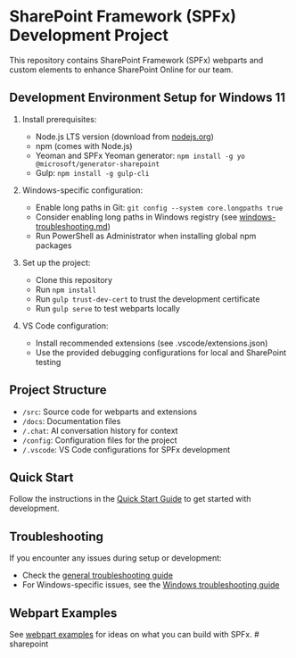 # SharePoint Framework (SPFx) Development Project

This repository contains SharePoint Framework (SPFx) webparts and custom elements to enhance SharePoint Online for our team.

## Development Environment Setup for Windows 11

1. Install prerequisites:
   - Node.js LTS version (download from [nodejs.org](https://nodejs.org/))
   - npm (comes with Node.js)
   - Yeoman and SPFx Yeoman generator: `npm install -g yo @microsoft/generator-sharepoint`
   - Gulp: `npm install -g gulp-cli`

2. Windows-specific configuration:
   - Enable long paths in Git: `git config --system core.longpaths true`
   - Consider enabling long paths in Windows registry (see [windows-troubleshooting.md](./docs/windows-troubleshooting.md))
   - Run PowerShell as Administrator when installing global npm packages

3. Set up the project:
   - Clone this repository
   - Run `npm install`
   - Run `gulp trust-dev-cert` to trust the development certificate
   - Run `gulp serve` to test webparts locally

4. VS Code configuration:
   - Install recommended extensions (see .vscode/extensions.json)
   - Use the provided debugging configurations for local and SharePoint testing

## Project Structure

- `/src`: Source code for webparts and extensions
- `/docs`: Documentation files
- `/.chat`: AI conversation history for context
- `/config`: Configuration files for the project
- `/.vscode`: VS Code configurations for SPFx development

## Quick Start

Follow the instructions in the [Quick Start Guide](./docs/quick-start.md) to get started with development.

## Troubleshooting

If you encounter any issues during setup or development:
- Check the [general troubleshooting guide](./docs/troubleshooting.md)
- For Windows-specific issues, see the [Windows troubleshooting guide](./docs/windows-troubleshooting.md)

## Webpart Examples

See [webpart examples](./docs/webpart-examples.md) for ideas on what you can build with SPFx. #   s h a r e p o i n t  
 